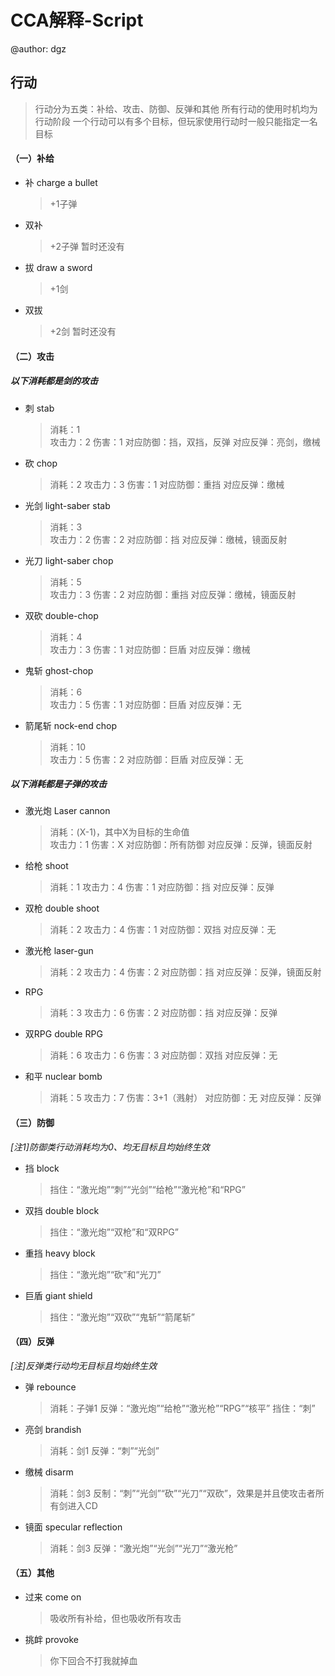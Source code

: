 # CCA解释-Script
@author: dgz
## 行动
> 行动分为五类：补给、攻击、防御、反弹和其他
> 所有行动的使用时机均为行动阶段
> 一个行动可以有多个目标，但玩家使用行动时一般只能指定一名目标
#### **（一）补给**
* 补 charge a bullet
   > +1子弹
* 双补
   > +2子弹 暂时还没有
* 拔 draw a sword
   > +1剑
* 双拔
   > +2剑 暂时还没有
#### **（二）攻击**

##### 以下消耗都是剑的攻击
* 刺 stab
   > 消耗：1     
     攻击力：2
     伤害：1
     对应防御：挡，双挡，反弹
     对应反弹：亮剑，缴械
* 砍 chop
   > 消耗：2
     攻击力：3
     伤害：1
     对应防御：重挡
     对应反弹：缴械
* 光剑 light-saber stab
   > 消耗：3     
     攻击力：2
     伤害：2
     对应防御：挡
     对应反弹：缴械，镜面反射
* 光刀 light-saber chop
   > 消耗：5     
     攻击力：3
     伤害：2
     对应防御：重挡
     对应反弹：缴械，镜面反射
* 双砍 double-chop
   > 消耗：4     
     攻击力：3
     伤害：1
     对应防御：巨盾
     对应反弹：缴械
* 鬼斩 ghost-chop
   > 消耗：6     
     攻击力：5
     伤害：1
     对应防御：巨盾
     对应反弹：无
* 箭尾斩 nock-end chop
   > 消耗：10     
     攻击力：5
     伤害：2
     对应防御：巨盾
     对应反弹：无
##### 以下消耗都是子弹的攻击
* 激光炮 Laser cannon
   > 消耗：(X-1)，其中X为目标的生命值     
     攻击力：1
     伤害：X
     对应防御：所有防御
     对应反弹：反弹，镜面反射
* 给枪 shoot
   > 消耗：1
     攻击力：4
     伤害：1
     对应防御：挡
     对应反弹：反弹
* 双枪 double shoot
   > 消耗：2
     攻击力：4
     伤害：1
     对应防御：双挡
     对应反弹：无
* 激光枪 laser-gun 
   > 消耗：2
     攻击力：4
     伤害：2
     对应防御：挡
     对应反弹：反弹，镜面反射
* RPG
   > 消耗：3
     攻击力：6
     伤害：2
     对应防御：挡
     对应反弹：反弹
* 双RPG double RPG
   > 消耗：6
     攻击力：6
     伤害：3
     对应防御：双挡
     对应反弹：无
* 和平 nuclear bomb
   > 消耗：5
     攻击力：7
     伤害：3+1（溅射）
     对应防御：无
     对应反弹：反弹
#### **（三）防御**
*[注1]防御类行动消耗均为0、均无目标且均始终生效*
* 挡 block
   > 挡住：“激光炮”“刺”“光剑”“给枪”“激光枪”和“RPG”
* 双挡 double block
   > 挡住：“激光炮”“双枪”和“双RPG”
* 重挡 heavy block
   > 挡住：“激光炮”“砍”和“光刀”
* 巨盾 giant shield
   > 挡住：“激光炮”“双砍”“鬼斩”“箭尾斩”
#### **（四）反弹**
*[注]反弹类行动均无目标且均始终生效*
* 弹 rebounce
   > 消耗：子弹1
     反弹：“激光炮”“给枪”“激光枪”“RPG”“核平”
     挡住：“刺”
* 亮剑 brandish
   > 消耗：剑1
     反弹：“刺”“光剑”
* 缴械 disarm
   > 消耗：剑3
     反制：“刺”“光剑”“砍”“光刀”“双砍”，效果是并且使攻击者所有剑进入CD
* 镜面 specular reflection
   > 消耗：剑3
     反弹：“激光炮”“光剑”“光刀”“激光枪”
#### **（五）其他**
* 过来 come on
   > 吸收所有补给，但也吸收所有攻击
* 挑衅 provoke
   > 你下回合不打我就掉血